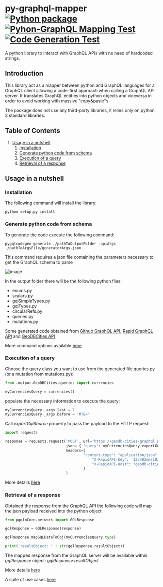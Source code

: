 # py-graphql-mapper [![Python package](https://github.com/dapalex/py-graphql-mapper/actions/workflows/python-package.yml/badge.svg)](https://github.com/dapalex/py-graphql-mapper/actions/workflows/python-package.yml)   [![Pyhon-GraphQL Mapping Test](https://github.com/dapalex/py-graphql-mapper/actions/workflows/test-map.yml/badge.svg)](https://github.com/dapalex/py-graphql-mapper/actions/workflows/test-map.yml)   [![Code Generation Test](https://github.com/dapalex/py-graphql-mapper/actions/workflows/test-codegen.yml/badge.svg)](https://github.com/dapalex/py-graphql-mapper/actions/workflows/test-codegen.yml)

A python library to interact with GraphQL APIs with no need of hardcoded strings.

## Introduction

This library act as a mapper between python and GraphQL languages for a GraphQL client allowing a code-first approach when calling a GraphQL API server.
It translates GraphQL entities into python objects and viceversa in order to avoid working with massive "copy&paste"s.

The package does not use any third-party libraries, it relies only on python 3 standard libraries. 


## Table of Contents

1. [Usage in a nutshell](#usage-in-a-nutshell)
    1. [Installation](#installation)
    2. [Generate python code from schema](#generate-python-code-from-schema)
    3. [Execution of a query](#execution-of-a-query)
    4. [Retrieval of a response](#retrieval-of-a-response)


## Usage in a nutshell

### Installation

The following command will install the library:

```
python setup.py install
```


### Generate python code from schema

To generate the code execute the following command:

```
pygqlcodegen generate ./pathToOutputFolder -apiArgs ./pathToArgsFile/generatorArgs.json
```

This command requires a json file containing the parameters necessary to get the GraphQL schema to parse

![image](https://github.com/dapalex/py-graphql-mapper/blob/main/docs/cli_args_nutshell.png)


In the output folder there will be the following python files:

* enums.py
* scalars.py
* gqlSimpleTypes.py
* gqlTypes.py
* circularRefs.py
* queries.py
* mutations.py

Some generated code obtained from [Github GraphQL API](https://github.com/dapalex/py-graphql-mapper/blob/main/test/output/github), [Rapid GraphQL API](https://github.com/dapalex/py-graphql-mapper/blob/main/test/output/RapidApi) and [GeoDBCities API](https://github.com/dapalex/py-graphql-mapper/blob/main/test/output/GeoDBCities)

More command options available [here](https://github.com/dapalex/py-graphql-mapper/blob/main/codegen/README.MD)


### Execution of a query

Choose the query class you want to use from the generated file queries.py (or a mutation from mutations.py):

```python
from .output.GeoDBCities.queries import currencies

myCurrenciesQuery = currencies()
```
populate the necessary information to execute the query:

```python
myCurrenciesQuery._args.last = 7
myCurrenciesQuery._args.before = 'MTE='
```
Call _exportGqlSource_ property to pass the payload to the HTTP request:

```python
import requests

response = requests.request('POST', url='https://geodb-cities-graphql.p.rapidapi.com/', 
                            json= { "query": myCurrenciesQuery.exportGqlSource }, 
                            headers={
                                    "content-type": "application/json",
                                        "X-RapidAPI-Key": '123402mmri02fni230iif32jr420', 
                                        "X-RapidAPI-Host": "geodb-cities-graphql.p.rapidapi.com"
                                    }
                            )
```

More details [here](https://github.com/dapalex/py-graphql-mapper/blob/main/pygqlmap/README.MD#executing-an-operation)


### Retrieval of a response

Obtained the response from the GraphQL API the following code will map the json payload received into the python object

```python
from pgqlmCore.network import GQLResponse

gqlResponse = GQLResponse(response)

gqlResponse.mapGQLDataToObj(myCurrenciesQuery.type)

print('resultObject: ' + str(gqlResponse.resultObject))
```

The mapped response from the GraphQL server will be available within _gqlResponse_ object: _gqlResponse.resultObject_

More details [here](https://github.com/dapalex/py-graphql-mapper/blob/main/pygqlmap/README.MD#parsing-of-a-response)



A suite of use cases [here](https://github.com/dapalex/py-graphql-mapper/blob/main/test/README.MD#L110)
